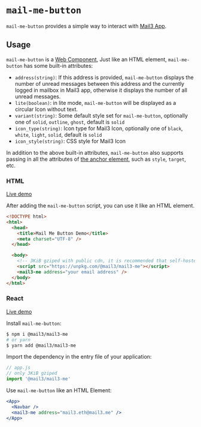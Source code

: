 # `mail-me-button`

`mail-me-button`  provides a simple way to interact with [Mail3 App](https://app.mail3.me).

## Usage

`mail-me-button` is a [Web Component](https://developer.mozilla.org/en-US/docs/Web/Web_Components), Just like an HTML element, `mail-me-button` has some built-in attributes:

* `address(string)`: If this address is provided, `mail-me-button` displays the number of unread messages between this address and the currently logged in mailbox in Mail3 app, otherwise it displays the number of all unread messages.
* `lite(boolean)`: in lite mode, `mail-me-button` will be displayed as a circular Icon without text.
* `variant(string)`: Some default style set for `mail-me-button`, optionally one of `solid`, `outline`, `ghost`, default is `solid`
* `icon_type(string)`: Icon type for Mail3 Icon, optionally one of `black`, `white`, `light`, `solid`, default is `solid`
* `icon_style(string)`: CSS style for Mail3 Icon

In addition to the above built-in attributes, `mail-me-button` also supports passing in all the attributes of [the anchor element](https://developer.mozilla.org/en-US/docs/Web/HTML/Element/a), such as `style`, `target`, etc.

### HTML

[Live demo](https://stackblitz.com/edit/js-s517fy?file=index.html)

After adding the `mail-me-button` script, you can use it like an HTML element.

```html
<!DOCTYPE html>
<html>
  <head>
    <title>Mail Me Button Demo</title>
    <meta charset="UTF-8" />
  </head>

  <body>
    <!-- 3KiB gziped with public cdn, it is recommended that self-hosted this script -->
    <script src="https://unpkg.com/@mail3/mail3-me"></script>
    <mail3-me address="your email address" />
  </body>
</html>
```

### React

[Live demo](https://stackblitz.com/edit/react-fyjn1z?file=src/App.js)

Install `mail-me-button`:

```bash
$ npm i @mail3/mail3-me
# or yarn
$ yarn add @mail3/mail3-me
```

Import the dependency in the entry file of your application:

```js
// app.js
// only 3KiB gziped
import '@mail3/mail3-me'
```

Use `mail-me-button` like an HTML Element:

```jsx
<App>
  <Navbar />
  <mail3-me address="mail3.eth@mail3.me" />
</App>
```
